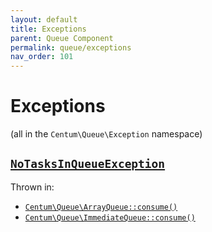```yaml
---
layout: default
title: Exceptions
parent: Queue Component
permalink: queue/exceptions
nav_order: 101
---
```




# Exceptions

(all in the `Centum\Queue\Exception` namespace)



## [`NoTasksInQueueException`](https://github.com/SidRoberts/centum/blob/main/src/Queue/Exception/NoTasksInQueueException.php)

Thrown in:

- [`Centum\Queue\ArrayQueue::consume()`](https://github.com/SidRoberts/centum/blob/main/src/Queue/ArrayQueue.php#L41)
- [`Centum\Queue\ImmediateQueue::consume()`](https://github.com/SidRoberts/centum/blob/main/src/Queue/ImmediateQueue.php#L46)
